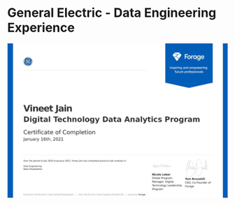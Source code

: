 # General Electric - Data Engineering Experience


![alt text](https://github.com/vinejain/GE-data-engineering-dataiku/blob/main/certificate.jpg)
